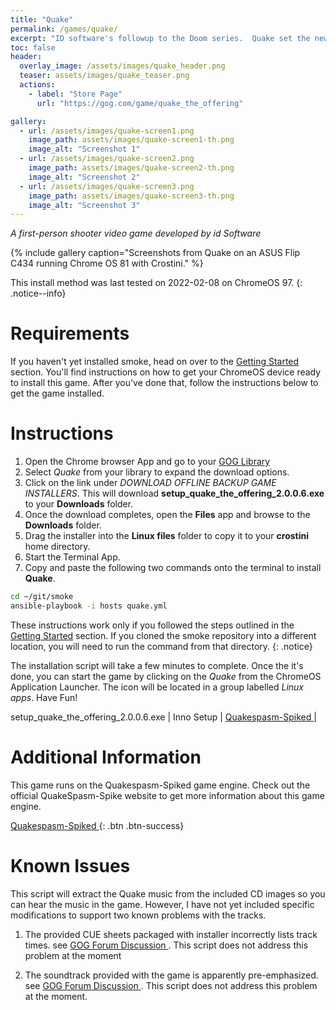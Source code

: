 ```yaml
---
title: "Quake"
permalink: /games/quake/
excerpt: "ID software's followup to the Doom series.  Quake set the new standard for first person shooters introducing fully 3D environments.  With tight controls, an endless supply of monsters to shoot down, and an atmospheric soundtrack from Nine Inch Nails, Quake is the pinnacle of FPS games from the 1990s."
toc: false
header:
  overlay_image: /assets/images/quake_header.png
  teaser: assets/images/quake_teaser.png
  actions:
    - label: "Store Page"
      url: "https://gog.com/game/quake_the_offering"

gallery:
  - url: /assets/images/quake-screen1.png
    image_path: assets/images/quake-screen1-th.png
    image_alt: "Screenshot 1"
  - url: /assets/images/quake-screen2.png
    image_path: assets/images/quake-screen2-th.png
    image_alt: "Screenshot 2"
  - url: /assets/images/quake-screen3.png
    image_path: assets/images/quake-screen3-th.png
    image_alt: "Screenshot 3"
---
```


*A first-person shooter video game developed by id Software*

{% include gallery caption="Screenshots from Quake on an ASUS Flip C434 running Chrome OS 81 with Crostini." %}

This install method was last tested on 2022-02-08 on ChromeOS 97.
{: .notice--info}

# Requirements
If you haven't yet installed smoke, head on over to the [Getting Started](/docs/getting-started/) section.  You'll find instructions on how to get your ChromeOS device ready to install this game.  After you've done that, follow the instructions below to get the game installed.

# Instructions

1. Open the Chrome browser App and go to your [GOG Library](https://www.gog.com/en/account)
1. Select *Quake* from your library to expand the download options.
1. Click on the link under *DOWNLOAD OFFLINE BACKUP GAME INSTALLERS*.  This will download **setup_quake_the_offering_2.0.0.6.exe** to your **Downloads** folder.
1. Once the download completes, open the **Files** app and browse to the **Downloads** folder.
1. Drag the installer into the **Linux files** folder to copy it to your **crostini** home directory.
1. Start the Terminal App.
1. Copy and paste the following two commands onto the terminal to install **Quake**.

~~~bash
cd ~/git/smoke
ansible-playbook -i hosts quake.yml
~~~

These instructions work only if you followed the steps outlined in the [Getting Started](/_docs/01-getting-started.md) section.  If you cloned the smoke repository into a different location, you will need to run the command from that directory.
{: .notice}

The installation script will take a few minutes to complete.  Once the it's done, you can start the game by clicking on the *Quake* from the ChromeOS Application Launcher.  The icon will be located in a group labelled *Linux apps*.  Have Fun!

 setup_quake_the_offering_2.0.0.6.exe | Inno Setup | [Quakespasm-Spiked <i class="fas fa-external-link-alt"></i>](https://triptohell.info/moodles/qss/) |

# Additional Information
This game runs on the Quakespasm-Spiked game engine.  Check out the official QuakeSpasm-Spike website to get more information about this game engine.

[Quakespasm-Spiked <i class="fas fa-external-link-alt"></i>](https://triptohell.info/moodles/qss/){: .btn .btn-success}

# Known Issues

This script will extract the Quake music from the included CD images so you can hear the music in the game.  However, I have not yet included specific modifications to support two known problems with the tracks.

1. The provided CUE sheets packaged with installer incorrectly lists track times.  see [GOG Forum Discussion <i class="fas fa-external-link-alt"></i>](https://www.gog.com/forum/quake_series/quake_the_offering_incorrect_cue_sheets).  This script does not address this problem at the moment

2. The soundtrack provided with the game is apparently pre-emphasized.  see [GOG Forum Discussion <i class="fas fa-external-link-alt"></i>](https://www.gog.com/forum/quake_series/quake_the_offering_tweak_guide_video_quakespasm_extracting_audio_deemphasising).  This script does not address this problem at the moment.
